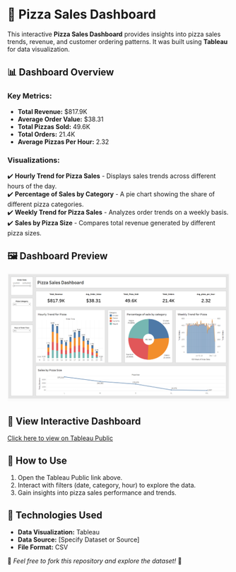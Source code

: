 # 🍕 Pizza Sales Dashboard  

This interactive **Pizza Sales Dashboard** provides insights into pizza sales trends, revenue, and customer ordering patterns. It was built using **Tableau** for data visualization.  

## 📊 Dashboard Overview  

### **Key Metrics:**  
- **Total Revenue:** $817.9K  
- **Average Order Value:** $38.31  
- **Total Pizzas Sold:** 49.6K  
- **Total Orders:** 21.4K  
- **Average Pizzas Per Hour:** 2.32  

### **Visualizations:**  
✔️ **Hourly Trend for Pizza Sales** - Displays sales trends across different hours of the day.  
✔️ **Percentage of Sales by Category** - A pie chart showing the share of different pizza categories.  
✔️ **Weekly Trend for Pizza Sales** - Analyzes order trends on a weekly basis.  
✔️ **Sales by Pizza Size** - Compares total revenue generated by different pizza sizes.  

## 🖼️ Dashboard Preview  
![Pizza Sales Dashboard](Pizza_Sales_Dashboard.png)  

## 🔗 View Interactive Dashboard  
[Click here to view on Tableau Public](https://public.tableau.com/views/your-dashboard-name)  

## 📂 How to Use  
1. Open the Tableau Public link above.  
2. Interact with filters (date, category, hour) to explore the data.  
3. Gain insights into pizza sales performance and trends.  

## 📌 Technologies Used  
- **Data Visualization:** Tableau  
- **Data Source:** [Specify Dataset or Source]  
- **File Format:** CSV  

📢 *Feel free to fork this repository and explore the dataset!* 🚀  

